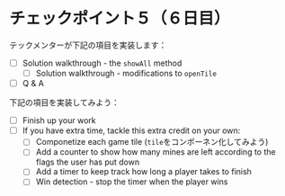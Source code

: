 # チェックポイント５（６日目）

テックメンターが下記の項目を実装します：

* [ ] Solution walkthrough - the `showAll` method
  * [ ] Solution walkthrough - modifications to `openTile`
* [ ] Q & A

下記の項目を実装してみよう：

* [ ] Finish up your work
* [ ] If you have extra time, tackle this extra credit on your own:
  * [ ] Componetize each game tile (`tile`をコンポーネン化してみよう)
  * [ ] Add a counter to show how many mines are left according to the flags the user has put down
  * [ ] Add a timer to keep track how long a player takes to finish
  * [ ] Win detection - stop the timer when the player wins

